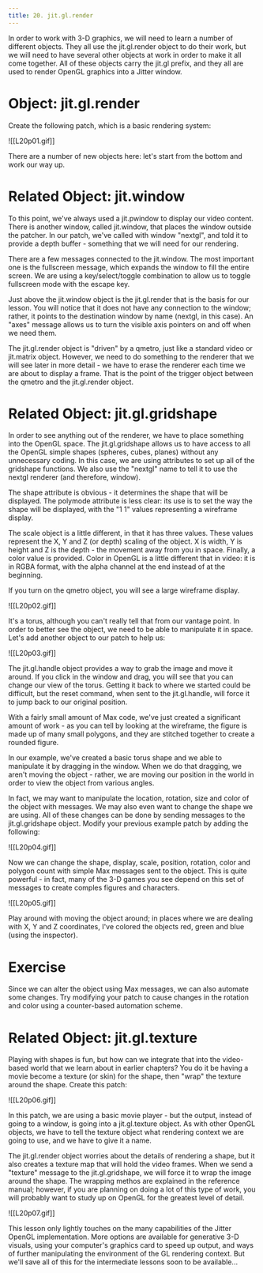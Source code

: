 ```yaml
---
title: 20. jit.gl.render
---
```

In order to work with 3-D graphics, we will need to learn a number of different objects. They all use the jit.gl.render object to do their work, but we will need to have several other objects at work in order to make it all come together. All of these objects carry the jit.gl prefix, and they all are used to render OpenGL graphics into a Jitter window.

# Object: jit.gl.render

Create the following patch, which is a basic rendering system:

![[L20p01.gif]]

There are a number of new objects here: let's start from the bottom and work our way up.

# Related Object: jit.window

To this point, we've always used a jit.pwindow to display our video content. There is another window, called jit.window, that places the window outside the patcher. In our patch, we've called with window "nextgl", and told it to provide a depth buffer - something that we will need for our rendering.

There are a few messages connected to the jit.window. The most important one is the fullscreen message, which expands the window to fill the entire screen. We are using a key/select/toggle combination to allow us to toggle fullscreen mode with the escape key.

Just above the jit.window object is the jit.gl.render that is the basis for our lesson. You will notice that it does not have any connection to the window; rather, it points to the destination window by name (nextgl, in this case). An "axes" message allows us to turn the visible axis pointers on and off when we need them.

The jit.gl.render object is "driven" by a qmetro, just like a standard video or jit.matrix object. However, we need to do something to the renderer that we will see later in more detail - we have to erase the renderer each time we are about to display a frame. That is the point of the trigger object between the qmetro and the jit.gl.render object.

# Related Object: jit.gl.gridshape

In order to see anything out of the renderer, we have to place something into the OpenGL space. The jit.gl.gridshape allows us to have access to all the OpenGL simple shapes (spheres, cubes, planes) without any unnecessary coding. In this case, we are using attributes to set up all of the gridshape functions. We also use the "nextgl" name to tell it to use the nextgl renderer (and therefore, window).

The shape attribute is obvious - it determines the shape that will be displayed. The polymode attribute is less clear: its use is to set the way the shape will be displayed, with the "1 1" values representing a wireframe display.

The scale object is a little different, in that it has three values. These values represent the X, Y and Z (or depth) scaling of the object. X is width, Y is height and Z is the depth - the movement away from you in space. Finally, a color value is provided. Color in OpenGL is a little different that in video: it is in RGBA format, with the alpha channel at the end instead of at the beginning.

If you turn on the qmetro object, you will see a large wireframe display. 

![[L20p02.gif]]

It's a torus, although you can't really tell that from our vantage point. In order to better see the object, we need to be able to manipulate it in space. Let's add another object to our patch to help us:

![[L20p03.gif]]

The jit.gl.handle object provides a way to grab the image and move it around. If you click in the window and drag, you will see that you can change our view of the torus. Getting it back to where we started could be difficult, but the reset command, when sent to the jit.gl.handle, will force it to jump back to our original position.

With a fairly small amount of Max code, we've just created a significant amount of work - as you can tell by looking at the wireframe, the figure is made up of many small polygons, and they are stitched together to create a rounded figure. 

In our example, we've created a basic torus shape and we able to manipulate it by dragging in the window. When we do that dragging, we aren't moving the object - rather, we are moving our position in the world in order to view the object from various angles.

In fact, we may want to manipulate the location, rotation, size and color of the object with messages. We may also even want to change the shape we are using. All of these changes can be done by sending messages to the jit.gl.gridshape object. Modify your previous example patch by adding the following:

![[L20p04.gif]]

Now we can change the shape, display, scale, position, rotation, color and polygon count with simple Max messages sent to the object. This is quite powerful - in fact, many of the 3-D games you see depend on this set of messages to create comples figures and characters.

![[L20p05.gif]]

Play around with moving the object around; in places where we are dealing with X, Y and Z coordinates, I've colored the objects red, green and blue (using the inspector).

# Exercise

Since we can alter the object using Max messages, we can also automate some changes. Try modifying your patch to cause changes in the rotation and color using a counter-based automation scheme.

# Related Object: jit.gl.texture

Playing with shapes is fun, but how can we integrate that into the video-based world that we learn about in earlier chapters? You do it be having a movie become a texture (or skin) for the shape, then "wrap" the texture around the shape. Create this patch:

![[L20p06.gif]]

In this patch, we are using a basic movie player - but the output, instead of going to a window, is going into a jit.gl.texture object. As with other OpenGL objects, we have to tell the texture object what rendering context we are going to use, and we have to give it a name.

The jit.gl.render object worries about the details of rendering a shape, but it also creates a texture map that will hold the video frames. When we send a "texture" message to the jit.gl.gridshape, we will force it to wrap the image around the shape. The wrapping methos are explained in the reference manual; however, if you are planning on doing a lot of this type of work, you will probably want to study up on OpenGL for the greatest level of detail.

![[L20p07.gif]]

This lesson only lightly touches on the many capabilities of the Jitter OpenGL implementation. More options are available for generative 3-D visuals, using your computer's graphics card to speed up output, and ways of further manipulating the environment of the GL rendering context. But we'll save all of this for the intermediate lessons soon to be available...